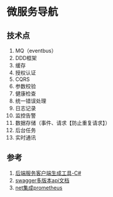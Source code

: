 # 微服务导航

## 技术点

1. MQ（eventbus）
1. DDD框架
1. 缓存
1. 授权认证
1. CQRS
1. 参数校验
1. 健康检查
1. 统一错误处理
1. 日志记录
1. 监控告警
1. 数据存储（事件、请求【防止重复请求】）
1. 后台任务
1. 实时通讯


## 参考

1. [后端服务客户端生成工具-C#](../../code/dotnet/tools/openapi.md)
1. [swagger多版本api文档](../../code/dotnet/common/swagger.md)
1. [net集成prometheus](https://github.com/prometheus-net/prometheus-net)
